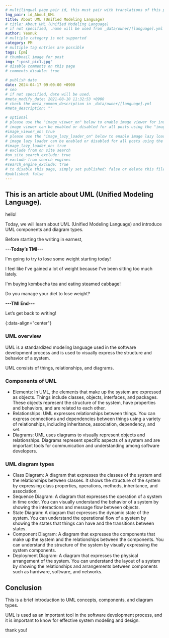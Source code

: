 ```yaml
---
# multilingual page pair id, this must pair with translations of this page. (This name must be unique)
lng_pair: id_About_UML
title: About UML (Unified Modeling Language)
# title: About UML (Unified Modeling Language)
# if not specified, .name will be used from _data/owner/[language].yml
author: Yeonuk
# multiple category is not supported
category: PM
# multiple tag entries are possible
tags: [pm]
# thumbnail image for post
img: ":post_pic1.jpg"
# disable comments on this page
# comments_disable: true

# publish date
date: 2024-04-17 09:00:00 +0900
# seo
# if not specified, date will be used.
#meta_modify_date: 2021-08-10 11:32:53 +0900
# check the meta_common_description in _data/owner/[language].yml
#meta_description: ""

# optional
# please use the "image_viewer_on" below to enable image viewer for individual pages or posts (_posts/ or [language]/_posts folders).
# image viewer can be enabled or disabled for all posts using the "image_viewer_posts: true" setting in _data/conf/main.yml.
#image_viewer_on: true
# please use the "image_lazy_loader_on" below to enable image lazy loader for individual pages or posts (_posts/ or [language]/_posts folders).
# image lazy loader can be enabled or disabled for all posts using the "image_lazy_loader_posts: true" setting in _data/conf/main.yml.
#image_lazy_loader_on: true
# exclude from on site search
#on_site_search_exclude: true
# exclude from search engines
#search_engine_exclude: true
# to disable this page, simply set published: false or delete this file
#published: false
---
```


<!-- outline-start -->

## This is an article about UML (Unified Modeling Language).

hello!

Today, we will learn about UML (Unified Modeling Language) and introduce UML components and diagram types.

Before starting the writing in earnest,

**---Today’s TMI---**

I'm going to try to lose some weight starting today!

I feel like I've gained a lot of weight because I've been sitting too much lately.

I'm buying kombucha tea and eating steamed cabbage!

Do you manage your diet to lose weight?

**---TMI End---**

Let’s get back to writing!

{:data-align="center"}

<!-- outline-end -->

### UML overview

UML is a standardized modeling language used in the software development process and is used to visually express the structure and behavior of a system.

UML consists of things, relationships, and diagrams.

### Components of UML

- Elements: In UML, the elements that make up the system are expressed as objects. Things include classes, objects, interfaces, and packages. These objects represent the structure of the system, have properties and behaviors, and are related to each other.
- Relationships: UML expresses relationships between things. You can express connections and dependencies between things using a variety of relationships, including inheritance, association, dependency, and set.
- Diagrams: UML uses diagrams to visually represent objects and relationships. Diagrams represent specific aspects of a system and are important tools for communication and understanding among software developers.

### UML diagram types

- Class Diagram: A diagram that expresses the classes of the system and the relationships between classes. It shows the structure of the system by expressing class properties, operations, methods, inheritance, and association.
- Sequence Diagram: A diagram that expresses the operation of a system in time order. You can visually understand the behavior of a system by showing the interactions and message flow between objects.
- State Diagram: A diagram that expresses the dynamic state of the system. You can understand the operational flow of a system by showing the states that things can have and the transitions between states.
- Component Diagram: A diagram that expresses the components that make up the system and the relationships between the components. You can understand the structure of the system by visually expressing the system components.
- Deployment Diagram: A diagram that expresses the physical arrangement of the system. You can understand the layout of a system by showing the relationships and arrangements between components such as hardware, software, and networks.

## Conclusion

This is a brief introduction to UML concepts, components, and diagram types.

UML is used as an important tool in the software development process, and it is important to know for effective system modeling and design.

thank you!
